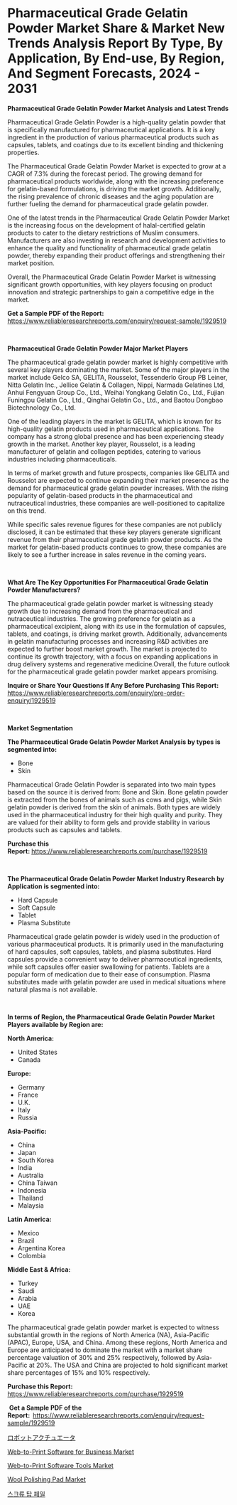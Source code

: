 <p><h1>Pharmaceutical Grade Gelatin Powder Market Share & Market New Trends Analysis Report By Type, By Application, By End-use, By Region, And Segment Forecasts, 2024 - 2031</h1></p><p><strong>Pharmaceutical Grade Gelatin Powder Market Analysis and Latest Trends</strong></p>
<p><p>Pharmaceutical Grade Gelatin Powder is a high-quality gelatin powder that is specifically manufactured for pharmaceutical applications. It is a key ingredient in the production of various pharmaceutical products such as capsules, tablets, and coatings due to its excellent binding and thickening properties. </p><p>The Pharmaceutical Grade Gelatin Powder Market is expected to grow at a CAGR of 7.3% during the forecast period. The growing demand for pharmaceutical products worldwide, along with the increasing preference for gelatin-based formulations, is driving the market growth. Additionally, the rising prevalence of chronic diseases and the aging population are further fueling the demand for pharmaceutical grade gelatin powder.</p><p>One of the latest trends in the Pharmaceutical Grade Gelatin Powder Market is the increasing focus on the development of halal-certified gelatin products to cater to the dietary restrictions of Muslim consumers. Manufacturers are also investing in research and development activities to enhance the quality and functionality of pharmaceutical grade gelatin powder, thereby expanding their product offerings and strengthening their market position.</p><p>Overall, the Pharmaceutical Grade Gelatin Powder Market is witnessing significant growth opportunities, with key players focusing on product innovation and strategic partnerships to gain a competitive edge in the market.</p></p>
<p><strong>Get a Sample PDF of the Report:&nbsp;</strong> <a href="https://www.reliableresearchreports.com/enquiry/request-sample/1929519">https://www.reliableresearchreports.com/enquiry/request-sample/1929519</a></p>
<p>&nbsp;</p>
<p><strong>Pharmaceutical Grade Gelatin Powder Major Market Players</strong></p>
<p><p>The pharmaceutical grade gelatin powder market is highly competitive with several key players dominating the market. Some of the major players in the market include Gelco SA, GELITA, Rousselot, Tessenderlo Group PB Leiner, Nitta Gelatin Inc., Jellice Gelatin & Collagen, Nippi, Narmada Gelatines Ltd, Anhui Fengyuan Group Co., Ltd., Weihai Yongkang Gelatin Co., Ltd., Fujian Funingpu Gelatin Co., Ltd., Qinghai Gelatin Co., Ltd., and Baotou Dongbao Biotechnology Co., Ltd.</p><p>One of the leading players in the market is GELITA, which is known for its high-quality gelatin products used in pharmaceutical applications. The company has a strong global presence and has been experiencing steady growth in the market. Another key player, Rousselot, is a leading manufacturer of gelatin and collagen peptides, catering to various industries including pharmaceuticals.</p><p>In terms of market growth and future prospects, companies like GELITA and Rousselot are expected to continue expanding their market presence as the demand for pharmaceutical grade gelatin powder increases. With the rising popularity of gelatin-based products in the pharmaceutical and nutraceutical industries, these companies are well-positioned to capitalize on this trend.</p><p>While specific sales revenue figures for these companies are not publicly disclosed, it can be estimated that these key players generate significant revenue from their pharmaceutical grade gelatin powder products. As the market for gelatin-based products continues to grow, these companies are likely to see a further increase in sales revenue in the coming years.</p></p>
<p>&nbsp;</p>
<p><strong>What Are The Key Opportunities For Pharmaceutical Grade Gelatin Powder Manufacturers?</strong></p>
<p><p>The pharmaceutical grade gelatin powder market is witnessing steady growth due to increasing demand from the pharmaceutical and nutraceutical industries. The growing preference for gelatin as a pharmaceutical excipient, along with its use in the formulation of capsules, tablets, and coatings, is driving market growth. Additionally, advancements in gelatin manufacturing processes and increasing R&D activities are expected to further boost market growth. The market is projected to continue its growth trajectory, with a focus on expanding applications in drug delivery systems and regenerative medicine.Overall, the future outlook for the pharmaceutical grade gelatin powder market appears promising.</p></p>
<p><strong>Inquire or Share Your Questions If Any Before Purchasing This Report:</strong> <a href="https://www.reliableresearchreports.com/enquiry/pre-order-enquiry/1929519">https://www.reliableresearchreports.com/enquiry/pre-order-enquiry/1929519</a></p>
<p>&nbsp;</p>
<p><strong>Market Segmentation</strong></p>
<p><strong>The Pharmaceutical Grade Gelatin Powder Market Analysis by types is segmented into:</strong></p>
<p><ul><li>Bone</li><li>Skin</li></ul></p>
<p><p>Pharmaceutical Grade Gelatin Powder is separated into two main types based on the source it is derived from: Bone and Skin. Bone gelatin powder is extracted from the bones of animals such as cows and pigs, while Skin gelatin powder is derived from the skin of animals. Both types are widely used in the pharmaceutical industry for their high quality and purity. They are valued for their ability to form gels and provide stability in various products such as capsules and tablets.</p></p>
<p><strong>Purchase this Report:&nbsp;</strong><a href="https://www.reliableresearchreports.com/purchase/1929519">https://www.reliableresearchreports.com/purchase/1929519</a></p>
<p>&nbsp;</p>
<p><strong>The Pharmaceutical Grade Gelatin Powder Market Industry Research by Application is segmented into:</strong></p>
<p><ul><li>Hard Capsule</li><li>Soft Capsule</li><li>Tablet</li><li>Plasma Substitute</li></ul></p>
<p><p>Pharmaceutical grade gelatin powder is widely used in the production of various pharmaceutical products. It is primarily used in the manufacturing of hard capsules, soft capsules, tablets, and plasma substitutes. Hard capsules provide a convenient way to deliver pharmaceutical ingredients, while soft capsules offer easier swallowing for patients. Tablets are a popular form of medication due to their ease of consumption. Plasma substitutes made with gelatin powder are used in medical situations where natural plasma is not available.</p></p>
<p>&nbsp;</p>
<p><strong>In terms of Region, the Pharmaceutical Grade Gelatin Powder Market Players available by Region are:</strong></p>
<p>
    <p> <strong> North America: </strong>
        <ul>
            <li>United States</li>
            <li>Canada</li>
        </ul>
        </p> 
    <p> <strong> Europe: </strong>
        <ul>
            <li>Germany</li>
            <li>France</li>
            <li>U.K.</li>
            <li>Italy</li>
            <li>Russia</li>
        </ul>
        </p> 
    <p> <strong> Asia-Pacific: </strong>
        <ul>
            <li>China</li>
            <li>Japan</li>
            <li>South Korea</li>
            <li>India</li>
            <li>Australia</li>
            <li>China Taiwan</li>
            <li>Indonesia</li>
            <li>Thailand</li>
            <li>Malaysia</li>
        </ul>
        </p> 
    <p> <strong> Latin America: </strong>
        <ul>
            <li>Mexico</li>
            <li>Brazil</li>
            <li>Argentina Korea</li>
            <li>Colombia</li>
        </ul>
        </p> 
    <p> <strong> Middle East & Africa: </strong>
        <ul>
            <li>Turkey</li>
            <li>Saudi</li>
            <li>Arabia</li>
            <li>UAE</li>
            <li>Korea</li>
        </ul>
    </p>
    </p>
<p><p>The pharmaceutical grade gelatin powder market is expected to witness substantial growth in the regions of North America (NA), Asia-Pacific (APAC), Europe, USA, and China. Among these regions, North America and Europe are anticipated to dominate the market with a market share percentage valuation of 30% and 25% respectively, followed by Asia-Pacific at 20%. The USA and China are projected to hold significant market share percentages of 15% and 10% respectively.</p></p>
<p><strong>Purchase this Report: </strong><a href="https://www.reliableresearchreports.com/purchase/1929519">https://www.reliableresearchreports.com/purchase/1929519</a></p>
<p>&nbsp;<strong>Get a Sample PDF of the Report:&nbsp;&nbsp;</strong><a href="https://www.reliableresearchreports.com/enquiry/request-sample/1929519">https://www.reliableresearchreports.com/enquiry/request-sample/1929519</a></p>
<p><strong></strong></p>
<p><p><a href="https://medium.com/@kelosurfing/%E3%83%AD%E3%83%9C%E3%83%83%E3%83%88%E3%82%A2%E3%82%AF%E3%83%81%E3%83%A5%E3%82%A8%E3%83%BC%E3%82%BF%E5%B8%82%E5%A0%B4%E3%81%AE%E8%A6%8F%E6%A8%A1%E3%81%AF-%E3%82%B0%E3%83%AD%E3%83%BC%E3%83%90%E3%83%AB%E7%94%A3%E6%A5%AD%E3%81%AE%E4%B8%AD%E3%81%A7%E6%9C%80%E9%81%A9%E3%81%AA%E3%83%9E%E3%83%BC%E3%82%B1%E3%83%86%E3%82%A3%E3%83%B3%E3%82%B0%E3%83%81%E3%83%A3%E3%83%8D%E3%83%AB%E3%82%92%E6%98%8E%E3%82%89%E3%81%8B%E3%81%AB%E3%81%97%E3%81%BE%E3%81%99-0c31f9b57e72">ロボットアクチュエータ</a></p><p><a href="https://github.com/dimitrishawkinswaynenp91rgz/Market-Research-Report-List-1/blob/main/web-to-print-software-for-business-market.md">Web-to-Print Software for Business Market</a></p><p><a href="https://github.com/changoleonlaverguenzanoexiste/Market-Research-Report-List-2/blob/main/web-to-print-software-tools-market.md">Web-to-Print Software Tools Market</a></p><p><a href="https://view.publitas.com/reportprime-1/wool-polishing-pad-market-provides-a-comprehensive-analysis-including-a-macro-overview-of-the-market-as-well-as-micro-details-such-as-market-size-and-competitive-landscape/">Wool Polishing Pad Market</a></p><p><a href="https://medium.com/@twb809904379/%EB%82%98%EC%82%AC-%EC%83%81%EB%8B%A8-%EC%96%91%EB%8F%99%EC%9D%B4-%EC%8B%9C%EC%9E%A5-%EA%B7%9C%EB%AA%A8-%EB%B0%8F-%EC%8B%9C%EC%9E%A5-%EB%8F%99%ED%96%A5-%EC%99%84%EC%A0%84%ED%95%9C-%EC%82%B0%EC%97%85-%EA%B0%9C%EC%9A%94-2024%EB%85%84%EB%B6%80%ED%84%B0-2031%EB%85%84%EA%B9%8C%EC%A7%80-fad05742805d">스크류 탑 페일</a></p></p>